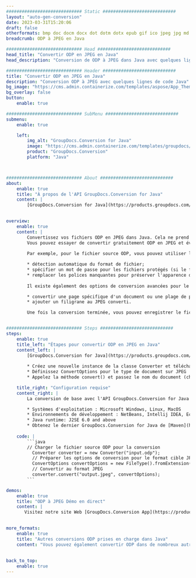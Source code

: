 ```yaml
---
############################# Static ############################
layout: "auto-gen-conversion"
date: 2023-03-31T15:20:06
draft: false
otherformats: bmp doc docm docx dot dotm dotx epub gif ico jpeg jpg md odt ott pdf png psd rtf tex tif tiff txt xps
breadcrumb: ODP à JPEG en Java

############################# Head ############################
head_title: "Convertir ODP en JPEG en Java"
head_description: "Conversion de ODP à JPEG dans Java avec quelques lignes de code. Convertissez plus de 160 formats de fichiers à l'aide de l'API de conversion de documents GroupDocs pour Java"

############################# Header ############################
title: "Convertir ODP en JPEG en Java"
description: "Conversion ODP à JPEG avec quelques lignes de code Java"
bg_image: "https://cms.admin.containerize.com/templates/aspose/App_Themes/V3/images/bg/header1.png"
bg_overlay: false
button:
    enable: true

############################# SubMenu ############################
submenu:
    enable: true

    left:
        img_alt: "GroupDocs.Conversion for Java"
        image: "https://cms.admin.containerize.com/templates/groupdocs/images/product-logos/90x90-noborder/groupdocs-conversion-java.png"
        product: "GroupDocs.Conversion"
        platform: "Java"



############################# About ############################
about:
    enable: true
    title: "À propos de l'API GroupDocs.Conversion for Java"
    content: |
        [GroupDocs.Conversion for Java](https://products.groupdocs.com/conversion/java/) est une API de conversion de format de fichier avancée pour la conversion entre les formats d'image et de document populaires tels que Microsoft Office, OpenDocument, PDF, HTML, e-mail, CAO. et bien plus encore avec seulement quelques lignes de code. L'API native détecte automatiquement les formats des documents originaux et propose de nombreuses options de personnalisation des documents convertis. Outre la fonction d'extraction d'informations d'un document, il prend également en charge la mise en cache des résultats de conversion sur le disque local par défaut. Cependant, tout type de stockage de cache peut être pris en charge en implémentant les interfaces appropriées - Amazon S3, Dropbox, Google Drive, Windows Azure, Reddis ou tout autre.
    

overview:
    enable: true
    content: |
        Convertissez vos fichiers ODP en JPEG dans Java. Cela ne prend que quelques lignes de code Java sur n'importe quelle plate-forme de votre choix, telle que Windows, Linux, macOS.
        Vous pouvez essayer de convertir gratuitement ODP en JPEG et évaluer la qualité des résultats de conversion. En plus des scripts de conversion de fichiers simples, vous pouvez essayer des options plus sophistiquées pour charger le fichier source ODP et stocker la sortie JPEG. 
        
        Par exemple, pour le fichier source ODP, vous pouvez utiliser les options de chargement suivantes :

        * détection automatique du format de fichier;
        * spécifier un mot de passe pour les fichiers protégés (si le format de fichier le prend en charge);
        * remplacer les polices manquantes pour préserver l'apparence du document.
        
        Il existe également des options de conversion avancées pour le fichier JPEG :

        * convertir une page spécifique d'un document ou une plage de pages;
        * ajouter un filigrane au JPEG converti.

        Une fois la conversion terminée, vous pouvez enregistrer le fichier JPEG dans votre chemin de fichier local ou dans un stockage tiers tel que FTP, Amazon S3, Google Drive, Dropbox, etc. Veuillez noter - pour convertir ODP à JPEG, vous n'avez pas besoin d'installer de logiciel supplémentaire, tel que MS Office, Open Office, Adobe Acrobat Reader, etc.


############################# Steps ############################
steps:
    enable: true
    title_left: "Étapes pour convertir ODP en JPEG en Java"
    content_left: |
        [GroupDocs.Conversion for Java](https://products.groupdocs.com/conversion/java/) permet aux développeurs de convertir facilement le fichier ODP en JPEG avec quelques lignes de code.
        
        * Créez une nouvelle instance de la classe Converter et téléchargez le fichier ODP avec le chemin complet
        * Définissez ConvertOptions pour le type de document sur JPEG
        * Appelez la méthode convert() et passez le nom du document (chemin complet) et le format (JPEG) en tant que paramètre

    title_right: "Configuration requise"
    content_right: |
        La conversion de base avec l'API GroupDocs.Conversion for Java peut être effectuée avec seulement quelques lignes de code. Nos API sont prises en charge sur toutes les principales plates-formes et systèmes d'exploitation. Avant d'exécuter le code ci-dessous, assurez-vous que les prérequis suivants sont installés sur votre système.

        * Systèmes d'exploitation : Microsoft Windows, Linux, MacOS
        * Environnements de développement : NetBeans, Intellij IDEA, Eclipse, etc.
        * Java runtime: J2SE 6.0 and above
        * Obtenez le dernier GroupDocs.Conversion for Java de [Maven](https://repository.groupdocs.com/webapp/#/artifacts/browse/tree/General/repo/com/groupdocs/groupdocs-conversion)
         
    code: |
        ```java    
        // Charger le fichier source ODP pour la conversion
          Converter converter = new Converter("input.odp");
          // Préparer les options de conversion pour le format cible JPEG
          ConvertOptions convertOptions = new FileType().fromExtension("jpeg").getConvertOptions();
          // Convertir au format JPEG
          converter.convert("output.jpeg", convertOptions);
        ```

demos:
    enable: true
    title: "ODP à JPEG Démo en direct"
    content: |
       Visitez notre site Web [GroupDocs.Conversion App](https://products.groupdocs.app/conversion/family) et essayez la conversion ODP à JPEG maintenant. La démo gratuite présente les avantages suivants
          

more_formats:
    enable: true
    title: "Autres conversions ODP prises en charge dans Java"
    content: "Vous pouvez également convertir ODP dans de nombreux autres formats de fichiers. Veuillez consulter la liste ci-dessous."
       
       
back_to_top:
    enable: true
---
```

